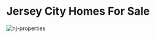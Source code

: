 # Jersey City Homes For Sale
![nj-properties](https://user-images.githubusercontent.com/52837649/124535502-3536d500-dde4-11eb-9bd6-cc219ec90b6a.png)
